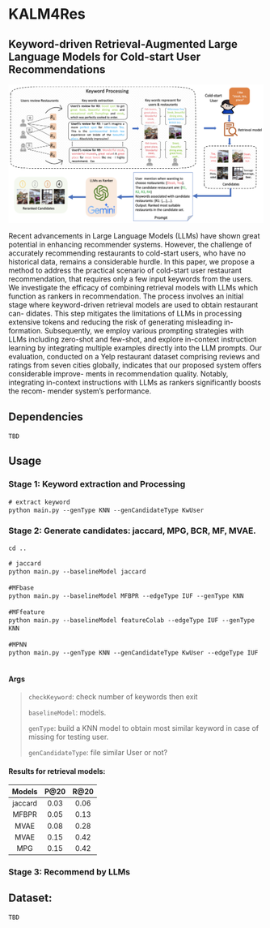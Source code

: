 # KALM4Res
## Keyword-driven Retrieval-Augmented Large Language Models for Cold-start User Recommendations 
<p align="center">
<img src="./imgs/pipeline.png" alt="ALM4Res" />
</p>
Recent advancements in Large Language Models (LLMs) have shown
great potential in enhancing recommender systems. However, the
challenge of accurately recommending restaurants to cold-start
users, who have no historical data, remains a considerable hurdle.
In this paper, we propose a method to address the practical scenario
of cold-start user restaurant recommendation, that requires only a
few input keywords from the users. We investigate the efficacy of
combining retrieval models with LLMs which function as rankers
in recommendation. The process involves an initial stage where
keyword-driven retrieval models are used to obtain restaurant can-
didates. This step mitigates the limitations of LLMs in processing
extensive tokens and reducing the risk of generating misleading in-
formation. Subsequently, we employ various prompting strategies
with LLMs including zero-shot and few-shot, and explore in-context
instruction learning by integrating multiple examples directly into
the LLM prompts. Our evaluation, conducted on a Yelp restaurant
dataset comprising reviews and ratings from seven cities globally,
indicates that our proposed system offers considerable improve-
ments in recommendation quality. Notably, integrating in-context
instructions with LLMs as rankers significantly boosts the recom-
mender system’s performance.

## Dependencies
```
TBD
```
##  Usage

### Stage 1: Keyword extraction and Processing
```
# extract keyword
python main.py --genType KNN --genCandidateType KwUser
```

### Stage 2: Generate candidates: jaccard, MPG, BCR, MF, MVAE.
```
cd ..
```

```
# jaccard
python main.py --baselineModel jaccard

#MFbase
python main.py --baselineModel MFBPR --edgeType IUF --genType KNN 

#MFfeature
python main.py --baselineModel featureColab --edgeType IUF --genType KNN 

#MPNN
python main.py --genType KNN --genCandidateType KwUser --edgeType IUF


```
#### Args

> `checkKeyword`: check number of keywords then exit
>
> `baselineModel`: models.
>
> `genType`: build a KNN model to obtain most similar keyword in case of missing for testing user.
>
> `genCandidateType`: file similar User or not?
>

#### Results for retrieval models:
| Models      | P@20        | R@20          |
| :----:      |    :----:   |    :----:     |
| jaccard     | 0.03        |   0.06        |
| MFBPR		  | 0.05        |   0.13        |
| MVAE	  | 0.08        |   0.28        |
| MVAE 		  | 0.15        |   0.42        |
| MPG 		  | 0.15        |   0.42        |

### Stage 3: Recommend by LLMs

## Dataset:
```
TBD
```
